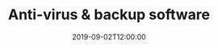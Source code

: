 ---
layout: page
title: Anti-virus & backup software
short_title: Anti-virus & backups
type: advice_to_take
description: TODO
date: 2019-09-02T12:00:00
permalink: /anti_virus_and_backups/
previous:
    url: /identity_theft/
    title: Identity theft on the Internet
next:
    url: /conclusion/
    title: Conclusion
---